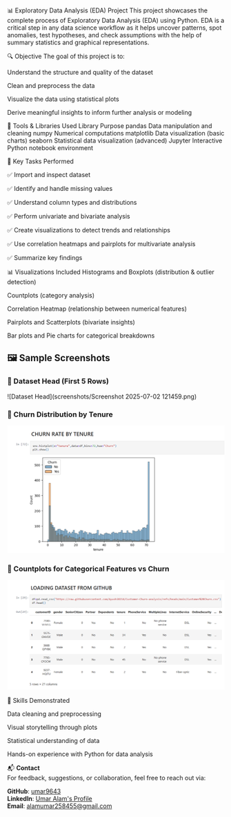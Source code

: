 📊 Exploratory Data Analysis (EDA) Project
This project showcases the complete process of Exploratory Data Analysis (EDA) using Python. EDA is a critical step in any data science workflow as it helps uncover patterns, spot anomalies, test hypotheses, and check assumptions with the help of summary statistics and graphical representations.

🔍 Objective
The goal of this project is to:

Understand the structure and quality of the dataset

Clean and preprocess the data

Visualize the data using statistical plots

Derive meaningful insights to inform further analysis or modeling

🧰 Tools & Libraries Used
Library	Purpose
pandas	Data manipulation and cleaning
numpy	Numerical computations
matplotlib	Data visualization (basic charts)
seaborn	Statistical data visualization (advanced)
Jupyter	Interactive Python notebook environment


📌 Key Tasks Performed

✅ Import and inspect dataset

✅ Identify and handle missing values

✅ Understand column types and distributions

✅ Perform univariate and bivariate analysis

✅ Create visualizations to detect trends and relationships

✅ Use correlation heatmaps and pairplots for multivariate analysis

✅ Summarize key findings

📊 Visualizations Included
Histograms and Boxplots (distribution & outlier detection)

Countplots (category analysis)

Correlation Heatmap (relationship between numerical features)

Pairplots and Scatterplots (bivariate insights)

Bar plots and Pie charts for categorical breakdowns

## 🖼️ Sample Screenshots

### 🔹 Dataset Head (First 5 Rows)
![Dataset Head](screenshots/Screenshot 2025-07-02 121459.png)

### 🔹 Churn Distribution by Tenure
![Churn by Tenure](screenshots/Screenshot%202025-07-02%20121542.png)

### 🔹 Countplots for Categorical Features vs Churn
![Categorical Countplots](screenshots/Screenshot%202025-07-02%20121459.png)




🎯 Skills Demonstrated

Data cleaning and preprocessing

Visual storytelling through plots

Statistical understanding of data

Hands-on experience with Python for data analysis

📬 **Contact**  
For feedback, suggestions, or collaboration, feel free to reach out via:  

**GitHub**: [umar9643](https://github.com/umar9643)  
**LinkedIn**: [Umar Alam's Profile](https://www.linkedin.com/in/umar-alam-a1b2c3)  
**Email**: [alamumar258455@gmail.com](mailto:alamumar258455@gmail.com)




